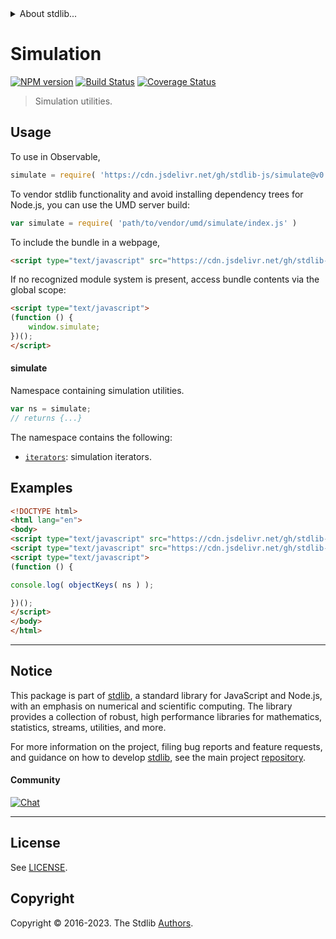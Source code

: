 <!--

@license Apache-2.0

Copyright (c) 2019 The Stdlib Authors.

Licensed under the Apache License, Version 2.0 (the "License");
you may not use this file except in compliance with the License.
You may obtain a copy of the License at

   http://www.apache.org/licenses/LICENSE-2.0

Unless required by applicable law or agreed to in writing, software
distributed under the License is distributed on an "AS IS" BASIS,
WITHOUT WARRANTIES OR CONDITIONS OF ANY KIND, either express or implied.
See the License for the specific language governing permissions and
limitations under the License.

-->


<details>
  <summary>
    About stdlib...
  </summary>
  <p>We believe in a future in which the web is a preferred environment for numerical computation. To help realize this future, we've built stdlib. stdlib is a standard library, with an emphasis on numerical and scientific computation, written in JavaScript (and C) for execution in browsers and in Node.js.</p>
  <p>The library is fully decomposable, being architected in such a way that you can swap out and mix and match APIs and functionality to cater to your exact preferences and use cases.</p>
  <p>When you use stdlib, you can be absolutely certain that you are using the most thorough, rigorous, well-written, studied, documented, tested, measured, and high-quality code out there.</p>
  <p>To join us in bringing numerical computing to the web, get started by checking us out on <a href="https://github.com/stdlib-js/stdlib">GitHub</a>, and please consider <a href="https://opencollective.com/stdlib">financially supporting stdlib</a>. We greatly appreciate your continued support!</p>
</details>

# Simulation

[![NPM version][npm-image]][npm-url] [![Build Status][test-image]][test-url] [![Coverage Status][coverage-image]][coverage-url] <!-- [![dependencies][dependencies-image]][dependencies-url] -->

> Simulation utilities.



<section class="usage">

## Usage

To use in Observable,

```javascript
simulate = require( 'https://cdn.jsdelivr.net/gh/stdlib-js/simulate@v0.1.1-umd/browser.js' )
```

To vendor stdlib functionality and avoid installing dependency trees for Node.js, you can use the UMD server build:

```javascript
var simulate = require( 'path/to/vendor/umd/simulate/index.js' )
```

To include the bundle in a webpage,

```html
<script type="text/javascript" src="https://cdn.jsdelivr.net/gh/stdlib-js/simulate@v0.1.1-umd/browser.js"></script>
```

If no recognized module system is present, access bundle contents via the global scope:

```html
<script type="text/javascript">
(function () {
    window.simulate;
})();
</script>
```

#### simulate

Namespace containing simulation utilities.

```javascript
var ns = simulate;
// returns {...}
```

The namespace contains the following:

<!-- <toc pattern="*"> -->

<div class="namespace-toc">

-   <span class="signature">[`iterators`][@stdlib/simulate/iter]</span><span class="delimiter">: </span><span class="description">simulation iterators.</span>

</div>

<!-- </toc> -->

</section>

<!-- /.usage -->

<section class="examples">

## Examples

<!-- TODO: better examples -->

<!-- eslint no-undef: "error" -->

```html
<!DOCTYPE html>
<html lang="en">
<body>
<script type="text/javascript" src="https://cdn.jsdelivr.net/gh/stdlib-js/utils/keys@umd/browser.js"></script>
<script type="text/javascript" src="https://cdn.jsdelivr.net/gh/stdlib-js/simulate@v0.1.1-umd/browser.js"></script>
<script type="text/javascript">
(function () {

console.log( objectKeys( ns ) );

})();
</script>
</body>
</html>
```

</section>

<!-- /.examples -->

<!-- Section for related `stdlib` packages. Do not manually edit this section, as it is automatically populated. -->

<section class="related">

</section>

<!-- /.related -->

<!-- Section for all links. Make sure to keep an empty line after the `section` element and another before the `/section` close. -->


<section class="main-repo" >

* * *

## Notice

This package is part of [stdlib][stdlib], a standard library for JavaScript and Node.js, with an emphasis on numerical and scientific computing. The library provides a collection of robust, high performance libraries for mathematics, statistics, streams, utilities, and more.

For more information on the project, filing bug reports and feature requests, and guidance on how to develop [stdlib][stdlib], see the main project [repository][stdlib].

#### Community

[![Chat][chat-image]][chat-url]

---

## License

See [LICENSE][stdlib-license].


## Copyright

Copyright &copy; 2016-2023. The Stdlib [Authors][stdlib-authors].

</section>

<!-- /.stdlib -->

<!-- Section for all links. Make sure to keep an empty line after the `section` element and another before the `/section` close. -->

<section class="links">

[npm-image]: http://img.shields.io/npm/v/@stdlib/simulate.svg
[npm-url]: https://npmjs.org/package/@stdlib/simulate

[test-image]: https://github.com/stdlib-js/simulate/actions/workflows/test.yml/badge.svg?branch=v0.1.1
[test-url]: https://github.com/stdlib-js/simulate/actions/workflows/test.yml?query=branch:v0.1.1

[coverage-image]: https://img.shields.io/codecov/c/github/stdlib-js/simulate/main.svg
[coverage-url]: https://codecov.io/github/stdlib-js/simulate?branch=main

<!--

[dependencies-image]: https://img.shields.io/david/stdlib-js/simulate.svg
[dependencies-url]: https://david-dm.org/stdlib-js/simulate/main

-->

[chat-image]: https://img.shields.io/gitter/room/stdlib-js/stdlib.svg
[chat-url]: https://app.gitter.im/#/room/#stdlib-js_stdlib:gitter.im

[stdlib]: https://github.com/stdlib-js/stdlib

[stdlib-authors]: https://github.com/stdlib-js/stdlib/graphs/contributors

[umd]: https://github.com/umdjs/umd
[es-module]: https://developer.mozilla.org/en-US/docs/Web/JavaScript/Guide/Modules

[deno-url]: https://github.com/stdlib-js/simulate/tree/deno
[umd-url]: https://github.com/stdlib-js/simulate/tree/umd
[esm-url]: https://github.com/stdlib-js/simulate/tree/esm
[branches-url]: https://github.com/stdlib-js/simulate/blob/main/branches.md

[stdlib-license]: https://raw.githubusercontent.com/stdlib-js/simulate/main/LICENSE

<!-- <toc-links> -->

[@stdlib/simulate/iter]: https://github.com/stdlib-js/simulate/tree/main/iter

<!-- </toc-links> -->

</section>

<!-- /.links -->
